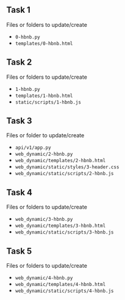## Task 1

Files or folders to update/create

-   `0-hbnb.py`
-   `templates/0-hbnb.html`

## Task 2

Files or folders to update/create

-   `1-hbnb.py`
-   `templates/1-hbnb.html`
-   `static/scripts/1-hbnb.js`

## Task 3

Files or folder to update/create

-   `api/v1/app.py`
-   `web_dynamic/2-hbnb.py`
-   `web_dynamic/templates/2-hbnb.html`
-   `web_dynamic/static/styles/3-header.css`
-   `web_dynamic/static/scripts/2-hbnb.js`

## Task 4

Files or folders to update/create

-   `web_dynamic/3-hbnb.py`
-   `web_dynamic/templates/3-hbnb.html`
-   `web_dynamic/static/scripts/3-hbnb.js`

## Task 5

Files or folders to update/create

-   `web_dynamic/4-hbnb.py`
-   `web_dynamic/templates/4-hbnb.html`
-   `web_dynamic/static/scripts/4-hbnb.js`
